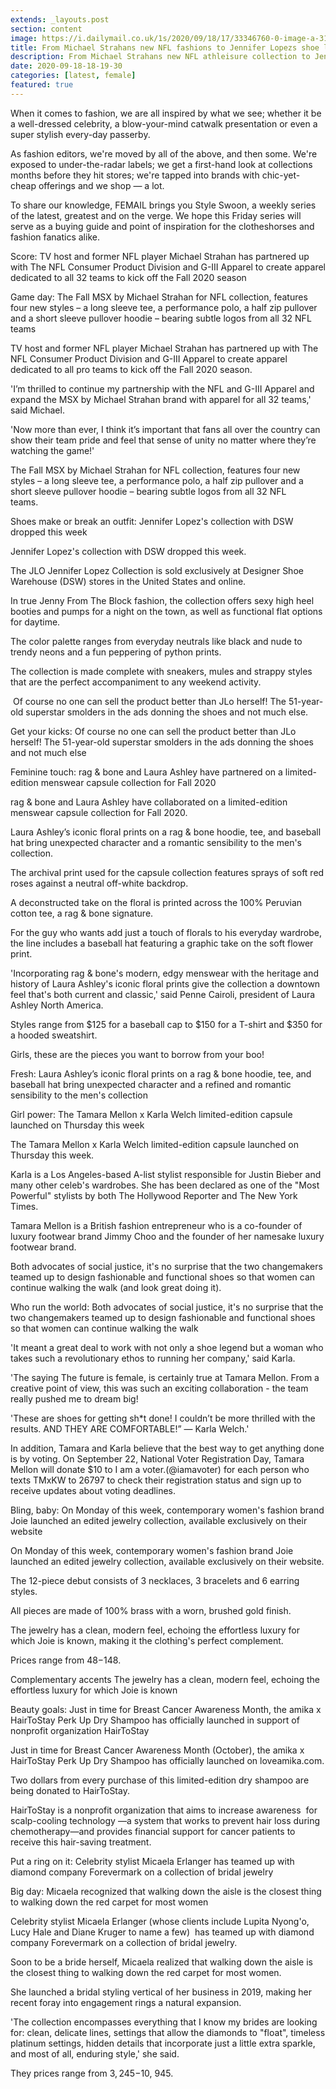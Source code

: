 ```yaml
---
extends: _layouts.post
section: content
image: https://i.dailymail.co.uk/1s/2020/09/18/17/33346760-0-image-a-31_1600446749387.jpg 
title: From Michael Strahans new NFL fashions to Jennifer Lopezs shoe line, the weeks style launches 
description: From Michael Strahans new NFL athleisure collection to Jennifer Lopezs new shoe line, a roundup of the weeks hottest style launches. 
date: 2020-09-18-18-19-30 
categories: [latest, female] 
featured: true 
--- 
```

When it comes to fashion, we are all inspired by what we see; whether it be a well-dressed celebrity, a blow-your-mind catwalk presentation or even a super stylish every-day passerby.

As fashion editors, we're moved by all of the above, and then some. We're exposed to under-the-radar labels; we get a first-hand look at collections months before they hit stores; we're tapped into brands with chic-yet-cheap offerings and we shop — a lot.

To share our knowledge, FEMAIL brings you Style Swoon, a weekly series of the latest, greatest and on the verge. We hope this Friday series will serve as a buying guide and point of inspiration for the clotheshorses and fashion fanatics alike.

Score: TV host and former NFL player Michael Strahan has partnered up with The NFL Consumer Product Division and G-III Apparel to create apparel dedicated to all 32 teams to kick off the Fall 2020 season

Game day: The Fall MSX by Michael Strahan for NFL collection, features four new styles – a long sleeve tee, a performance polo, a half zip pullover and a short sleeve pullover hoodie – bearing subtle logos from all 32 NFL teams

TV host and former NFL player Michael Strahan has partnered up with The NFL Consumer Product Division and G-III Apparel to create apparel dedicated to all pro teams to kick off the Fall 2020 season.  

'I’m thrilled to continue my partnership with the NFL and G-III Apparel and expand the MSX by Michael Strahan brand with apparel for all 32 teams,' said Michael. 

'Now more than ever, I think it’s important that fans all over the country can show their team pride and feel that sense of unity no matter where they’re watching the game!'

The Fall MSX by Michael Strahan for NFL collection, features four new styles – a long sleeve tee, a performance polo, a half zip pullover and a short sleeve pullover hoodie – bearing subtle logos from all 32 NFL teams.      

Shoes make or break an outfit: Jennifer Lopez's collection with DSW dropped this week

Jennifer Lopez's collection with DSW dropped this week. 

The JLO Jennifer Lopez Collection is sold exclusively at Designer Shoe Warehouse (DSW) stores in the United States and online.  

In true Jenny From The Block fashion, the collection offers sexy high heel booties and pumps for a night on the town, as well as functional flat options for daytime.

The color palette ranges from everyday neutrals like black and nude to trendy neons and a fun peppering of python prints.

The collection is made complete with sneakers, mules and strappy styles that are the perfect accompaniment to any weekend activity.

 Of course no one can sell the product better than JLo herself! The 51-year-old superstar smolders in the ads donning the shoes and not much else. 

Get your kicks: Of course no one can sell the product better than JLo herself! The 51-year-old superstar smolders in the ads donning the shoes and not much else

Feminine touch: rag & bone and Laura Ashley have partnered on a limited-edition menswear capsule collection for Fall 2020

rag & bone and Laura Ashley have collaborated on a limited-edition menswear capsule collection for Fall 2020.  

Laura Ashley’s iconic floral prints on a rag & bone hoodie, tee, and baseball hat bring unexpected character and a romantic sensibility to the men's collection.  

The archival print used for the capsule collection features sprays of soft red roses against a neutral off-white backdrop. 

A deconstructed take on the floral is printed across the 100% Peruvian cotton tee, a rag & bone signature. 

For the guy who wants add just a touch of florals to his everyday wardrobe, the line includes a baseball hat featuring a graphic take on the soft flower print.   

'Incorporating rag & bone's modern, edgy menswear with the heritage and history of Laura Ashley's iconic floral prints give the collection a downtown feel that's both current and classic,' said Penne Cairoli, president of Laura Ashley North America. 

Styles range from $125 for a baseball cap to $150 for a T-shirt and $350 for a hooded sweatshirt. 

Girls, these are the pieces you want to borrow from your boo! 

Fresh: Laura Ashley’s iconic floral prints on a rag & bone hoodie, tee, and baseball hat bring unexpected character and a refined and romantic sensibility to the men's collection

Girl power: The Tamara Mellon x Karla Welch limited-edition capsule launched on Thursday this week

The Tamara Mellon x Karla Welch limited-edition capsule launched on Thursday this week. 

Karla is a Los Angeles-based A-list stylist responsible for Justin Bieber and many other celeb's wardrobes. She has been declared as one of the "Most Powerful" stylists by both The Hollywood Reporter and The New York Times.

Tamara Mellon is a British fashion entrepreneur who is a co-founder of luxury footwear brand Jimmy Choo and the founder of her namesake luxury footwear brand.

Both advocates of social justice, it's no surprise that the two changemakers teamed up to design fashionable and functional shoes so that women can continue walking the walk (and look great doing it). 

Who run the world: Both advocates of social justice, it's no surprise that the two changemakers teamed up to design fashionable and functional shoes so that women can continue walking the walk

'It meant a great deal to work with not only a shoe legend but a woman who takes such a revolutionary ethos to running her company,' said Karla.

'The saying The future is female, is certainly true at Tamara Mellon. From a creative point of view, this was such an exciting collaboration - the team really pushed me to dream big! 

'These are shoes for getting sh*t done! I couldn’t be more thrilled with the results. AND THEY ARE COMFORTABLE!” — Karla Welch.'

In addition, Tamara and Karla believe that the best way to get anything done is by voting. On September 22, National Voter Registration Day, Tamara Mellon will donate $10 to I am a voter.(@iamavoter) for each person who texts TMxKW to 26797 to check their registration status and sign up to receive updates about voting deadlines. 

Bling, baby: On Monday of this week, contemporary women's fashion brand Joie launched an edited jewelry collection, available exclusively on their website

On Monday of this week, contemporary women's fashion brand Joie launched an edited jewelry collection, available exclusively on their website.

The 12-piece debut consists of 3 necklaces, 3 bracelets and 6 earring styles.

All pieces are made of 100% brass with a worn, brushed gold finish. 

The jewelry has a clean, modern feel, echoing the effortless luxury for which Joie is known, making it the clothing's perfect complement. 

Prices range from $48-$148.

Complementary accents The jewelry has a clean, modern feel, echoing the effortless luxury for which Joie is known

Beauty goals: Just in time for Breast Cancer Awareness Month, the amika x HairToStay Perk Up Dry Shampoo has officially launched in support of nonprofit organization HairToStay

Just in time for Breast Cancer Awareness Month (October), the amika x HairToStay Perk Up Dry Shampoo has officially launched on loveamika.com.

Two dollars from every purchase of this limited-edition dry shampoo are being donated to HairToStay.

HairToStay is a nonprofit organization that aims to increase awareness  for scalp-cooling technology —a system that works to prevent hair loss during chemotherapy—and provides financial support for cancer patients to receive this hair-saving treatment. 

Put a ring on it: Celebrity stylist Micaela Erlanger has teamed up with diamond company Forevermark on a collection of bridal jewelry

Big day: Micaela recognized that walking down the aisle is the closest thing to walking down the red carpet for most women

Celebrity stylist Micaela Erlanger (whose clients include Lupita Nyong'o, Lucy Hale and Diane Kruger to name a few)  has teamed up with diamond company Forevermark on a collection of bridal jewelry.  

Soon to be a bride herself, Micaela realized that walking down the aisle is the closest thing to walking down the red carpet for most women. 

She launched a bridal styling vertical of her business in 2019, making her recent foray into engagement rings a natural expansion.

'The collection encompasses everything that I know my brides are looking for: clean, delicate lines, settings that allow the diamonds to "float", timeless platinum settings, hidden details that incorporate just a little extra sparkle, and most of all, enduring style,' she said.

They prices range from $3,245-$10, 945. 

